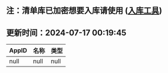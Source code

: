 ## 注：清单库已加密想要入库请使用 ([入库工具](https://github.com/BlankTMing/ManifestAutoUpdate/releases))

## 更新时间：2024-07-17 00:19:45
| AppID | 名称 | 类型  |
| :-------------------- | :----------------------------- | :----------- |
| null | null| null |
